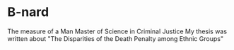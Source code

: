# B-nard
The measure of a Man
Master of Science in Criminal Justice
My thesis was written about "The Disparities of the Death Penalty among Ethnic Groups"
